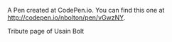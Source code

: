 A Pen created at CodePen.io. You can find this one at http://codepen.io/nbolton/pen/vGwzNY.

 Tribute page of Usain Bolt

